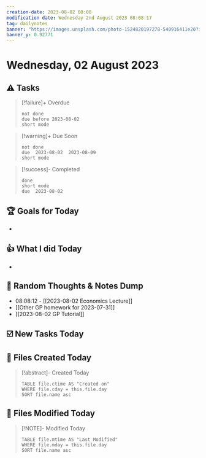 ```yaml
---
creation-date: 2023-08-02 08:08
modification date: Wednesday 2nd August 2023 08:08:17
tag: dailynotes
banner: "https://images.unsplash.com/photo-1524820197278-540916411e20?ixlib=rb-4.0.3&ixid=M3wxMjA3fDB8MHxwaG90by1wYWdlfHx8fGVufDB8fHx8fA%3D%3D&auto=format&fit=crop&w=2990&q=80"
banner_y: 0.92771
---
```

# Wednesday, 02 August 2023

## ⚠️ Tasks
>[!failure]+ Overdue
>```tasks
>not done
>due before 2023-08-02
>short mode
>```

>[!warning]+ Due Soon
>```tasks
>not done
>due  2023-08-02  2023-08-09
>short mode
>```

>[!success]- Completed
>```tasks
>done
>short mode
>due  2023-08-02
>```

## 🏆 Goals for Today
- 

## 👍 What I did Today
- 

## 🤔 Random Thoughts & Notes Dump
- 08:08:12 - [[2023-08-02 Economics Lecture]]
- [[Other GP homework for 2023-07-31]]
- [[2023-08-02 GP Tutorial]]

## ☑️ New Tasks Today


## 📝 Files Created Today
> [!abstract]- Created Today
>```dataview
>TABLE file.ctime AS "Created on"
>WHERE file.cday = this.file.day   
>SORT file.name asc
>```

## 📝 Files Modified Today
> [!NOTE]- Modified Today
>```dataview
>TABLE file.mtime AS "Last Modified"
>WHERE file.mday = this.file.day   
>SORT file.name asc
>```